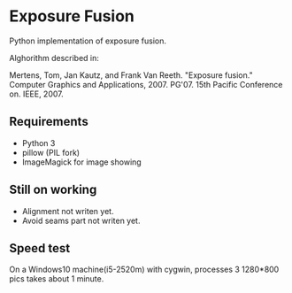 # Exposure Fusion

Python implementation of exposure fusion.

Alghorithm described in:

Mertens, Tom, Jan Kautz, and Frank Van Reeth. "Exposure fusion." Computer Graphics and Applications, 2007. PG'07. 15th Pacific Conference on. IEEE, 2007.

## Requirements

- Python 3
- pillow (PIL fork)
- ImageMagick for image showing 

## Still on working

- Alignment not writen yet.
- Avoid seams part not writen yet.

## Speed test

On a Windows10 machine(i5-2520m) with cygwin, processes 3 1280\*800 pics takes about 1 minute.
